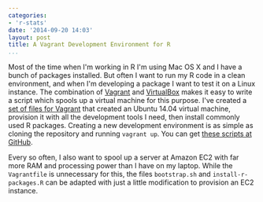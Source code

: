 ```yaml
---
categories:
- 'r-stats'
date: '2014-09-20 14:03'
layout: post
title: A Vagrant Development Environment for R
...
```


Most of the time when I'm working in R I'm using Mac OS X and I have a
bunch of packages installed. But often I want to run my R code in a
clean environment, and when I'm developing a package I want to test it
on a Linux instance. The combination of [Vagrant][] and [VirtualBox][]
makes it easy to write a script which spools up a virtual machine for
this purpose. I've created a [set of files for Vagrant][] that created
an Ubuntu 14.04 virtual machine, provision it with all the development
tools I need, then install commonly used R packages. Creating a new
development environment is as simple as cloning the repository and
running `vagrant up`. You can get [these scripts at GitHub][set of files
for Vagrant].

Every so often, I also want to spool up a server at Amazon EC2 with far
more RAM and processing power than I have on my laptop. While the
`Vagrantfile` is unnecessary for this, the files `bootstrap.sh` and
`install-r-packages.R` can be adapted with just a little modification to
provision an EC2 instance.

  [Vagrant]: https://www.vagrantup.com/
  [VirtualBox]: https://www.virtualbox.org/
  [set of files for Vagrant]: https://github.com/lmullen/vagrant-r-dev
